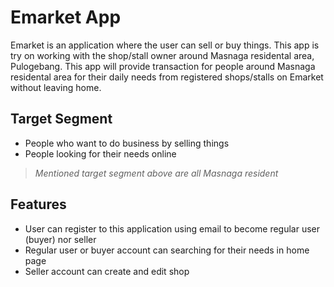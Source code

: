 # Emarket App

Emarket is an application where the user can sell or buy things. This app is try on working with the shop/stall owner around Masnaga residental area, Pulogebang. This app will provide transaction for people around Masnaga residental area for their daily needs from registered shops/stalls on Emarket without leaving home.  

## Target Segment

- People who want to do business by selling things
- People looking for their needs online
> _Mentioned target segment above are all Masnaga resident_

## Features

- User can register to this application using email to become regular user (buyer) nor seller
- Regular user or buyer account can searching for their needs in home page
- Seller account can create and edit shop
